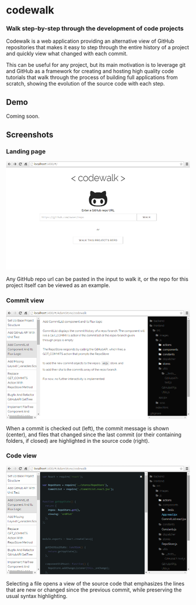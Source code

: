 # codewalk

### Walk step-by-step through the development of code projects

Codewalk is a web application providing an alternative view of GitHub repositories that makes it easy to step through the entire history of a project and quickly view what changed with each commit.

This can be useful for any project, but its main motivation is to leverage git and GitHub as a framework for creating and hosting high quality code tutorials that walk through the process of building full applications from scratch, showing the evolution of the source code with each step.

## Demo

Coming soon.

## Screenshots

### Landing page
![Landing page](landing-page.png)

Any GitHub repo url can be pasted in the input to walk it, or the repo for this project itself can be viewed as an example.


### Commit view
![Commit view](commit-view.png)

When a commit is checked out (left), the commit message is shown (center), and files that changed since the last commit (or their containing folders, if closed) are highlighted in the source code (right).


### Code view
![Code view](code-view.png)

Selecting a file opens a view of the source code that emphasizes the
lines that are new or changed since the previous commit, while preserving the usual syntax highlighting.
